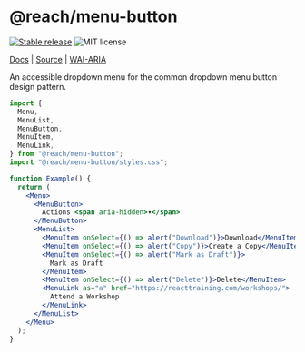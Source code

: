 # @reach/menu-button

[![Stable release](https://img.shields.io/npm/v/@reach/menu-button.svg)](https://npm.im/@reach/menu-button) ![MIT license](https://badgen.now.sh/badge/license/MIT)

[Docs](https://reach.tech/menu-button) | [Source](https://github.com/reach/reach-ui/tree/main/packages/menu-button) | [WAI-ARIA](https://www.w3.org/TR/wai-aria-practices-1.2/#menubutton)

An accessible dropdown menu for the common dropdown menu button design pattern.

```jsx
import {
  Menu,
  MenuList,
  MenuButton,
  MenuItem,
  MenuLink,
} from "@reach/menu-button";
import "@reach/menu-button/styles.css";

function Example() {
  return (
    <Menu>
      <MenuButton>
        Actions <span aria-hidden>▾</span>
      </MenuButton>
      <MenuList>
        <MenuItem onSelect={() => alert("Download")}>Download</MenuItem>
        <MenuItem onSelect={() => alert("Copy")}>Create a Copy</MenuItem>
        <MenuItem onSelect={() => alert("Mark as Draft")}>
          Mark as Draft
        </MenuItem>
        <MenuItem onSelect={() => alert("Delete")}>Delete</MenuItem>
        <MenuLink as="a" href="https://reacttraining.com/workshops/">
          Attend a Workshop
        </MenuLink>
      </MenuList>
    </Menu>
  );
}
```
